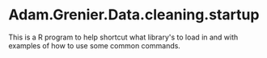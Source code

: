 # Adam.Grenier.Data.cleaning.startup
This is a R program to help shortcut what library's to load in and with examples of how to use some common commands.
